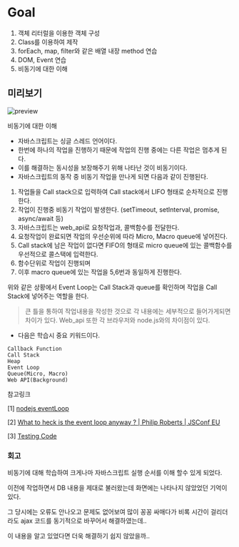 
# Goal
1. 객체 리터럴을 이용한 객체 구성
2. Class를 이용하여 제작
3. forEach, map, filter와 같은 배열 내장 method 연습
4. DOM, Event 연습
5. 비동기에 대한 이해


## 미리보기
![preview](https://user-images.githubusercontent.com/38929712/123581329-9bd15700-d816-11eb-8e71-f7ca76645957.gif)


비동기에 대한 이해

 - 자바스크립트는 싱글 스레드 언어이다.
 - 한번에 하나의 작업을 진행하기 때문에 작업의 진행 중에는 다른 작업은 멈추게 된다.
 - 이를 해결하는 동시성을 보장해주기 위해 나타난 것이 비동기이다.
 - 자바스크립트의 동작 중 비동기 작업을 만나게 되면 다음과 같이 진행된다.
  1. 작업들을 Call stack으로 입력하여 Call stack에서 LIFO 형태로 순차적으로 진행한다.
  2. 작업이 진행중 비동기 작업이 발생한다.
    (setTimeout, setInterval, promise, async/await 등)
  3. 자바스크립트는 web_api로 요청작업과, 콜백함수를 전달한다.
  4. 요청작업이 완료되면 작업의 우선순위에 따라 Micro, Macro queue에 넣어진다.
  5. Call stack에 남은 작업이 없다면 FIFO의 형태로 micro queue에 있는 콜백함수를 우선적으로 콜스택에 입력한다.
  6. 함수단위로 작업이 진행되며
  7. 이후 macro queue에 있는 작업을 5,6번과 동일하게 진행한다.

위와 같은 상황에서 Event Loop는 Call Stack과 queue를 확인하며 작업을 Call Stack에 넣어주는 역할을 한다.
    
>큰 틀을 통하여 작업내용을 작성한 것으로 각 내용에는 세부적으로 들어가게되면 차이가 있다.
Web_api 또한 각 브라우저와 node.js와의 차이점이 있다.

 - 다음은 학습시 중요 키워드이다. 
  
```
Callback Function
Call Stack
Heap
Event Loop
Queue(Micro, Macro)
Web API(Background)
```

참고링크

[1] [nodejs eventLoop](https://nodejs.org/en/docs/guides/event-loop-timers-and-nexttick/)

[2] [What to heck is the event loop anyway ? | Philip Roberts | JSConf EU](https://www.youtube.com/watch?v=8aGhZQkoFbQ%20)

[3] [Testing Code](http://latentflip.com/loupe/)


### 회고
비동기에 대해 학습하여 크게나마 자바스크립트 실행 순서를 이해 할수 있게 되었다.

이전에 작업하면서 DB 내용을 제대로 불러왔는데 화면에는 나타나지 않았었던 기억이 있다.

 그 당시에는 오류도 안나오고 문제도 없어보여 많이 꽁꽁 싸매다가 비록 시간이 걸리더라도 ajax 코드를 동기적으로 바꾸어서 해결하였는데..

 이 내용을 알고 있었다면 더욱 해결하기 쉽지 않았을까..